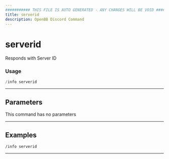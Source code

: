 ```yaml
---
########### THIS FILE IS AUTO GENERATED - ANY CHANGES WILL BE VOID ###########
title: serverid
description: OpenBB Discord Command
---
```


# serverid

Responds with Server ID

### Usage

```python wordwrap
/info serverid
```

---

## Parameters

This command has no parameters



---

## Examples

```
/info serverid
```

---
